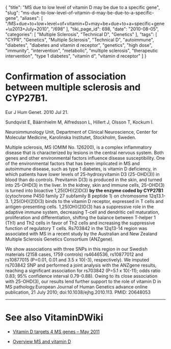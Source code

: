 {
    "title": "MS due to low level of vitamin D may be due to a specific gene",
    "slug": "ms-due-to-low-level-of-vitamin-d-may-be-due-to-a-specific-gene",
    "aliases": [
        "/MS+due+to+low+level+of+vitamin+D+may+be+due+to+a+specific+gene+\u2013+July+2010",
        "/698"
    ],
    "tiki_page_id": 698,
    "date": "2010-08-05",
    "categories": [
        "Multiple Sclerosis",
        "Technical D",
        "Genetics"
    ],
    "tags": [
        "CYPR",
        "Genetics",
        "Multiple Sclerosis",
        "Technical D",
        "autoimmune",
        "diabetes",
        "diabetes and vitamin d receptor",
        "genetics",
        "high dose",
        "immunity",
        "intervention",
        "metabolic",
        "multiple sclerosis",
        "therapeutic intervention",
        "type 1 diabetes",
        "vitamin d",
        "vitamin d receptor"
    ]
}


# Confirmation of association between multiple sclerosis and CYP27B1.

Eur J Hum Genet. 2010 Jul 21. 

Sundqvist E, Bäärnhielm M, Alfredsson L, Hillert J, Olsson T, Kockum I.

Neuroimmunology Unit, Department of Clinical Neuroscience, Center for Molecular Medicine, Karolinska Institutet, Stockholm, Sweden.

Multiple sclerosis, MS (OMIM No. 126200), is a complex inflammatory disease that is characterized by lesions in the central nervous system. Both genes and other environmental factors influence disease susceptibility. One of the environmental factors that has been implicated in MS and autoimmune disease, such as type 1 diabetes, is vitamin D deficiency, in which patients have lower levels of 25-hydroxyvitamin D3 (25-OHD(3)) in blood than do controls. Previtamin D(3) is produced in the skin, and turned into 25-OHD(3) in the liver. In the kidney, skin and immune cells, 25-OHD(3) is turned into bioactive 1,25(OH)(2)D(3)  **by the enzyme coded by CYP27B1**  (cytochrome P450 family 27 subfamily B peptide 1) on chromosome 12q13.1-3. 1,25(OH)(2)D(3) binds to the vitamin D receptor, expressed in T cells and antigen-presenting cells. 1,25(OH)(2)D(3) has a suppressive role in the adaptive immune system, decreasing T-cell and dendritic cell maturation, proliferation and differentiation, shifting the balance between T-helper 1 (Th1) and Th2 cells in favor of Th2 cells and increasing the suppressive function of regulatory T cells. Rs703842 in the 12q13-14 region was associated with MS in a recent study by the Australian and New Zealand Multiple Sclerosis Genetics Consortium (ANZgene). 

We show associations with three SNPs in this region in our Swedish materials (2158 cases, 1759 controls) rs4646536, rs10877012 and rs10877015 (P=0.01, 0.01 and 3.5 x 10(-3), respectively). We imputed rs703842 SNP and performed a joint analysis with the ANZgene results, reaching a significant association for rs703842 (P=5.1 x 10(-11); odds ratio 0.83; 95% confidence interval 0.79-0.88). Owing to its close association with 25-OHD(3), our results lend further support to the role of vitamin D in MS pathology.European Journal of Human Genetics advance online publication, 21 July 2010; doi:10.1038/ejhg.2010.113. PMID: 20648053 

- - - - - - - 

# See also VitaminDWiki

* [Vitamin D targets 4 MS genes – May 2011](/posts/vitamin-d-targets-4-ms-genes)

* [Overview MS and vitamin D](/posts/overview-ms-and-vitamin-d)